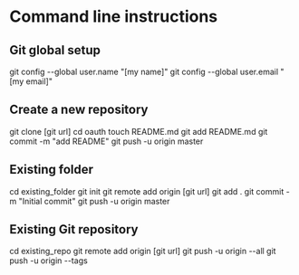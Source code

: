 
# Command line instructions
## Git global setup

git config --global user.name "[my name]"
git config --global user.email "[my email]"

## Create a new repository

git clone [git url]
cd oauth
touch README.md
git add README.md
git commit -m "add README"
git push -u origin master

## Existing folder

cd existing_folder
git init
git remote add origin [git url]
git add .
git commit -m "Initial commit"
git push -u origin master

## Existing Git repository

cd existing_repo
git remote add origin [git url]
git push -u origin --all
git push -u origin --tags


